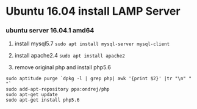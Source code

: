 # Ubuntu 16.04 install LAMP Server

### ubuntu server 16.04.1 amd64

1. install mysql5.7
`sudo apt install mysql-server mysql-client`

2. install apache2.4
`sudo apt install apache2`

3. remove original php and install php5.6
```shell
sudo aptitude purge `dpkg -l | grep php| awk '{print $2}' |tr "\n" " "`
sudo add-apt-repository ppa:ondrej/php
sudo apt-get update
sudo apt-get install php5.6
```

